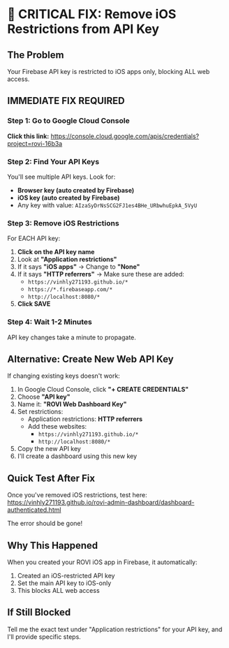 # 🚨 CRITICAL FIX: Remove iOS Restrictions from API Key

## The Problem
Your Firebase API key is restricted to iOS apps only, blocking ALL web access.

## IMMEDIATE FIX REQUIRED

### Step 1: Go to Google Cloud Console
**Click this link:**
https://console.cloud.google.com/apis/credentials?project=rovi-16b3a

### Step 2: Find Your API Keys
You'll see multiple API keys. Look for:
- **Browser key (auto created by Firebase)**
- **iOS key (auto created by Firebase)** 
- Any key with value: `AIzaSyDrNsSCG2FJ1es4BHe_URbwhuEpkA_5VyU`

### Step 3: Remove iOS Restrictions
For EACH API key:

1. **Click on the API key name**
2. Look at **"Application restrictions"**
3. If it says **"iOS apps"** → Change to **"None"**
4. If it says **"HTTP referrers"** → Make sure these are added:
   - `https://vinhly271193.github.io/*`
   - `https://*.firebaseapp.com/*`
   - `http://localhost:8080/*`
5. **Click SAVE**

### Step 4: Wait 1-2 Minutes
API key changes take a minute to propagate.

## Alternative: Create New Web API Key

If changing existing keys doesn't work:

1. In Google Cloud Console, click **"+ CREATE CREDENTIALS"**
2. Choose **"API key"**
3. Name it: **"ROVI Web Dashboard Key"**
4. Set restrictions:
   - Application restrictions: **HTTP referrers**
   - Add these websites:
     - `https://vinhly271193.github.io/*`
     - `http://localhost:8080/*`
5. Copy the new API key
6. I'll create a dashboard using this new key

## Quick Test After Fix

Once you've removed iOS restrictions, test here:
https://vinhly271193.github.io/rovi-admin-dashboard/dashboard-authenticated.html

The error should be gone!

## Why This Happened

When you created your ROVI iOS app in Firebase, it automatically:
1. Created an iOS-restricted API key
2. Set the main API key to iOS-only
3. This blocks ALL web access

## If Still Blocked

Tell me the exact text under "Application restrictions" for your API key, and I'll provide specific steps.